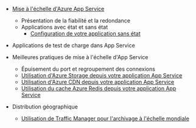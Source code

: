 * [Mise à l'échelle d'Azure App Service](../articles/app-service-web/web-sites-scale.md)
  
  * Présentation de la fiabilité et la redondance
  * Applications avec état et sans état
    * [Configuration de votre application sans état](/blog/disabling-arrs-instance-affinity-in-windows-azure-web-sites/)
* Applications de test de charge dans App Service   
* Meilleures pratiques de mise à l'échelle d'App Service
  
  * Épuisement du port et regroupement des connexions
  * [Utilisation d'Azure Storage depuis votre application App Service](../articles/storage/storage-dotnet-how-to-use-blobs.md)
  * [Utilisation d'Azure CDN depuis votre application App Service](../articles/cdn/cdn-overview.md)
  * [Utilisation du cache Azure Redis depuis votre application App Service](../articles/redis-cache/cache-dotnet-how-to-use-azure-redis-cache.md)
* Distribution géographique
  
  * [Utilisation de Traffic Manager pour l'archivage à l'échelle mondiale](../articles/traffic-manager/traffic-manager-overview.md)



<!--HONumber=Nov16_HO3-->


